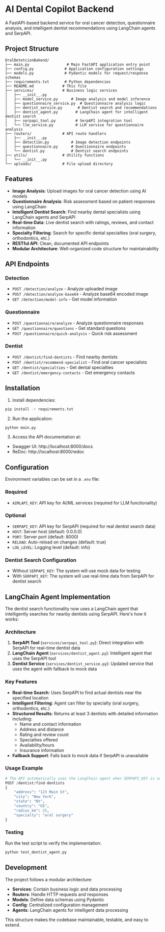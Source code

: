 # AI Dental Copilot Backend

A FastAPI-based backend service for oral cancer detection, questionnaire analysis, and intelligent dentist recommendations using LangChain agents and SerpAPI.

## Project Structure

```
OralDetetcionBakend/
├── main.py                 # Main FastAPI application entry point
├── config.py              # Application configuration settings
├── models.py              # Pydantic models for request/response schemas
├── requirements.txt       # Python dependencies
├── README.md             # This file
├── services/             # Business logic services
│   ├── __init__.py
│   ├── model_service.py      # Image analysis and model inference
│   ├── questionnaire_service.py  # Questionnaire analysis logic
│   ├── dentist_service.py       # Dentist search and recommendations
│   ├── dentist_agent.py        # LangChain agent for intelligent dentist search
│   ├── serpapi_tool.py         # SerpAPI integration tool
│   └── llm_service.py          # LLM service for questionnaire analysis
├── routers/              # API route handlers
│   ├── __init__.py
│   ├── detection.py          # Image detection endpoints
│   ├── questionnaire.py      # Questionnaire endpoints
│   └── dentist.py            # Dentist search endpoints
├── utils/                # Utility functions
│   └── __init__.py
└── uploads/              # File upload directory
```

## Features

- **Image Analysis**: Upload images for oral cancer detection using AI models
- **Questionnaire Analysis**: Risk assessment based on patient responses using LangChain
- **Intelligent Dentist Search**: Find nearby dental specialists using LangChain agents and SerpAPI
- **Real-time Data**: Live dentist search with ratings, reviews, and contact information
- **Specialty Filtering**: Search for specific dental specialties (oral surgery, orthodontics, etc.)
- **RESTful API**: Clean, documented API endpoints
- **Modular Architecture**: Well-organized code structure for maintainability

## API Endpoints

### Detection

- `POST /detection/analyze` - Analyze uploaded image
- `POST /detection/analyze-base64` - Analyze base64 encoded image
- `GET /detection/model-info` - Get model information

### Questionnaire

- `POST /questionnaire/analyze` - Analyze questionnaire responses
- `GET /questionnaire/questions` - Get standard questions
- `POST /questionnaire/quick-analysis` - Quick risk assessment

### Dentist

- `POST /dentist/find-dentists` - Find nearby dentists
- `POST /dentist/recommend-specialist` - Find oral cancer specialists
- `GET /dentist/specialties` - Get dental specialties
- `GET /dentist/emergency-contacts` - Get emergency contacts

## Installation

1. Install dependencies:

```bash
pip install -r requirements.txt
```

2. Run the application:

```bash
python main.py
```

3. Access the API documentation at:

- Swagger UI: http://localhost:8000/docs
- ReDoc: http://localhost:8000/redoc

## Configuration

Environment variables can be set in a `.env` file:

### Required

- `AIMLAPI_KEY`: API key for AI/ML services (required for LLM functionality)

### Optional

- `SERPAPI_KEY`: API key for SerpAPI (required for real dentist search data)
- `HOST`: Server host (default: 0.0.0.0)
- `PORT`: Server port (default: 8000)
- `RELOAD`: Auto-reload on changes (default: true)
- `LOG_LEVEL`: Logging level (default: info)

### Dentist Search Configuration

- Without `SERPAPI_KEY`: The system will use mock data for testing
- With `SERPAPI_KEY`: The system will use real-time data from SerpAPI for dentist search

## LangChain Agent Implementation

The dentist search functionality now uses a LangChain agent that intelligently searches for nearby dentists using SerpAPI. Here's how it works:

### Architecture

1. **SerpAPI Tool** (`services/serpapi_tool.py`): Direct integration with SerpAPI for real-time dentist data
2. **LangChain Agent** (`services/dentist_agent.py`): Intelligent agent that uses the SerpAPI tool
3. **Dentist Service** (`services/dentist_service.py`): Updated service that uses the agent with fallback to mock data

### Key Features

- **Real-time Search**: Uses SerpAPI to find actual dentists near the specified location
- **Intelligent Filtering**: Agent can filter by specialty (oral surgery, orthodontics, etc.)
- **Structured Results**: Returns at least 3 dentists with detailed information including:
  - Name and contact information
  - Address and distance
  - Rating and review count
  - Specialties offered
  - Availability/hours
  - Insurance information
- **Fallback Support**: Falls back to mock data if SerpAPI is unavailable

### Usage Example

```python
# The API automatically uses the LangChain agent when SERPAPI_KEY is set
POST /dentist/find-dentists
{
    "address": "123 Main St",
    "city": "New York",
    "state": "NY",
    "country": "US",
    "radius_km": 25,
    "specialty": "oral surgery"
}
```

### Testing

Run the test script to verify the implementation:

```bash
python test_dentist_agent.py
```

## Development

The project follows a modular architecture:

- **Services**: Contain business logic and data processing
- **Routers**: Handle HTTP requests and responses
- **Models**: Define data schemas using Pydantic
- **Config**: Centralized configuration management
- **Agents**: LangChain agents for intelligent data processing

This structure makes the codebase maintainable, testable, and easy to extend.
